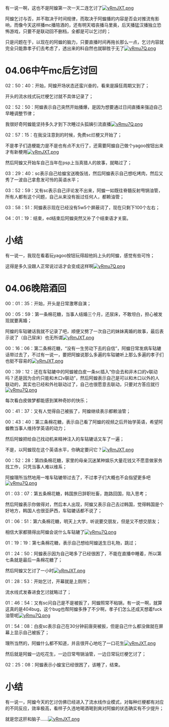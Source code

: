 有一说一啊，这也不是阿蝗第一次一天二连乞讨了[![yRmJXT.png](https://z3.ax1x.com/2021/02/18/yRmJXT.png)](https://imgtu.com/i/yRmJXT)

阿蝗乞讨与否，并不取决于时间规律，而取决于阿蝗播的内容是否会对推流有影响，而像今天这样播mc播陪酒的，还有明天唱丧播马里奥，后天播猛汉播独立恐怖游戏，只要不是联动回不删档，全都是可以乞讨的；

只是问题在于，以现在的阿蝗的脑力，只要直播时间再拖长那么一点，乞讨内容就完全只能靠孝子们去考虑了，透出来的料自然也就聊胜于无了[![yRmu7Q.png](https://z3.ax1x.com/2021/02/18/yRmu7Q.png)](https://imgtu.com/i/yRmu7Q)

# 04.06中午mc后乞讨回
02：50：40：开始，阿蝗开场状态还蛮兴奋的，看来是躁狂周期又到了；

开头的流水线式玩烂梗乞讨就不具体记录了；

02：52：50：阿蝗表示自己突然开始播爆，是因为想要通过日间直播来强迫自己早睡调整节律；

我很好奇阿蝗能坚持多久才到下次睡过头狐姨引流直播[![yRmu7Q.png](https://z3.ax1x.com/2021/02/18/yRmu7Q.png)](https://imgtu.com/i/yRmu7Q)

02：57：15：在我没注意到的时候，免费sc烂梗又开始了；

不是孝子们造梗能力是不是也有点不太行了，还需要阿蝗自己做个yagoo按钮出来才有新梗用[![yRmJXT.png](https://z3.ax1x.com/2021/02/18/yRmJXT.png)](https://imgtu.com/i/yRmJXT)

然后阿蝗又开始车自己当年在psp上当真猎人的故事，就略过了；

03：29：40：sc表示自己给蝗宝送晚饭钱，然后阿蝗表示自己想吃烤肉，然后又秀了一波自己拿愈发可怜的英语水平；

03：52：59：又有sc表示自己评论发不出来，阿蝗一如既往脊髓反射甩锅油管，所有人都有这个问题，自己从来没有扳过任何人，都赖油管；

03：58：51：阿蝗表示现在已经没有5w5个屏蔽词了，现在只剩下100个左右；

04：01：19：结束，ed结束后阿蝗突然又补了个结束语才关窗。

# 小结

有一说一，我现在看着玩yagoo按钮玩得超他妈上头的阿蝗，感觉有些可怜；

这得是多久没跟人正常说过话才会变成这样啊[![yRmu7Q.png](https://z3.ax1x.com/2021/02/18/yRmu7Q.png)](https://imgtu.com/i/yRmu7Q)

# 04.06晚陪酒回

00：01：35：开始，开头是日常激寒自演；

00：05：59：第一条棉花糖，当事人结婚三个月，还尿床，不敢坦白，担心被发现就要离婚；

阿蝗的车轱辘话我就不记录了吧，顺便又劈了一次自己的妹妹离婚的故事，最后表示说了（自己尿床）也无所谓[![yRmJXT.png](https://z3.ax1x.com/2021/02/18/yRmJXT.png)](https://imgtu.com/i/yRmJXT)

00：16：06：第二条棉花糖，“没有一生劳动下去的自信”，阿蝗日常发病车轱辘话带过去了，不过有一说一，要把阿蝗说那么多遍的车轱辘听上那么多遍的孝子们也挺不容易的[![yRmJXT.png](https://z3.ax1x.com/2021/02/18/yRmJXT.png)](https://imgtu.com/i/yRmJXT)

00：39：12：还在车轱辘中的阿蝗被白皮一条sc插入“你会去和非木口的v联动吗？还是因为合约只能和木口v联动”，然后阿蝗表示自己是可以和木口以外的人联动的，其实也已经和外社联动过了，自己也很愿意去联动，只要对方答应就行[![yRmu7Q.png](https://z3.ax1x.com/2021/02/18/yRmu7Q.png)](https://imgtu.com/i/yRmu7Q)

每次看白皮做梦都能感到某种奇妙的快乐；

00：41：37：又有人觉得自己被扳了，阿蝗继续表示都赖油管；

00：43：40：第三条棉花糖，表示自己看了阿蝗的视频之后开始学英语，希望阿蝗教当事人维持学英语的动力；

然后阿蝗把给自己找动机来精神注入的车轱辘话又车了一遍；

不是，以阿蝗现在这个英语水平，你确定要问它？[![yRmJXT.png](https://z3.ax1x.com/2021/02/18/yRmJXT.png)](https://imgtu.com/i/yRmJXT)

00：52：28：第四条棉花糖，家里的母亲沉迷某种娱乐大量花钱又不愿意做家务找工作，只凭当事人难以维系；

阿蝗理所当然地用一堆车轱辘带过去了，不过孝子们大概也不会指望更多吧[![yRmu7Q.png](https://z3.ax1x.com/2021/02/18/yRmu7Q.png)](https://imgtu.com/i/yRmu7Q)

01：03：07：第五条棉花糖，韩国旅日辞职社畜，跑路回国，陷入思考；

然后阿蝗表示你做得对，然后本人出现，阿蝗又表示自己去过韩国，觉得韩国是个好地方，韩国人也很亚萨西，车轱辘话都不说了；

01：06：51：第六条棉花糖，明天上大学，听说要交朋友，但是又不想交朋友；

相信大家都猜得出阿蝗会说什么车轱辘了[![yRmu7Q.png](https://z3.ax1x.com/2021/02/18/yRmu7Q.png)](https://imgtu.com/i/yRmu7Q)

01：19：19：第七条棉花糖，表示自己想给阿蝗送生日礼物，跳过；

01：24：50：阿蝗表示因为自己喝多了已经很困了，不能在直播中睡着，所以第七条就是最后一条棉花糖了；

然后阿蝗又乞讨了一小时[![yRmJXT.png](https://z3.ax1x.com/2021/02/18/yRmJXT.png)](https://imgtu.com/i/yRmJXT)

01：28：53：开始乞讨，开幕就是上厕所；

流水线式发春进食乞讨就略过了；

01：46：54：又有sc问自己是不是被扳了，阿蝗照常不粘锅，有一说一啊，就算这真的是404bug，这个bug也帮阿蝗多挣了不少啊，孝子们怎么还成天想着fuck油管呢[![yRmu7Q.png](https://z3.ax1x.com/2021/02/18/yRmu7Q.png)](https://imgtu.com/i/yRmu7Q)

01：54：08：白皮sc表示自己在30分钟前唐突被扳，但是自己什么都没做就在屏幕上显示自己被扳了；

理所当然的，阿蝗什么都不知道，并且很开心地吃了一口花生[![yRmJXT.png](https://z3.ax1x.com/2021/02/18/yRmJXT.png)](https://imgtu.com/i/yRmJXT)

然后就是阿蝗一边吃花生，一边日常甩锅油管，一边日常玩烂梗乞讨了；

02：25：08：阿蝗表示小蝗宝已经很困了，该睡了，结束。

# 小结

有一说一，阿蝗今天的乞讨仿佛已经进入了流水线作业模式，对每种烂梗都有对应的不同反应，效率极高，看样子久违地喝酒喝到爽对阿蝗的状态确实有不少提升；

就是您这肝和脑子……[![yRmJXT.png](https://z3.ax1x.com/2021/02/18/yRmJXT.png)](https://imgtu.com/i/yRmJXT)